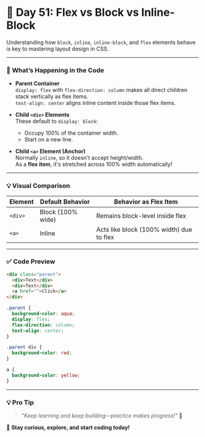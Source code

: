 # 🚀 **Day 51: Flex vs Block vs Inline-Block**

Understanding how `block`, `inline`, `inline-block`, and `flex` elements behave is key to mastering layout design in CSS.

---

### 🧩 **What’s Happening in the Code**

- **Parent Container**  
  `display: flex` with `flex-direction: column` makes all direct children stack vertically as flex items.  
  `text-align: center` aligns inline content inside those flex items.

- **Child `<div>` Elements**  
  These default to `display: block`:

  - Occupy 100% of the container width.
  - Start on a new line.

- **Child `<a>` Element (Anchor)**  
  Normally `inline`, so it doesn't accept height/width.  
  As a **flex item**, it's stretched across 100% width automatically!

---

### 💡 **Visual Comparison**

| Element | Default Behavior  | Behavior as Flex Item                    |
| ------- | ----------------- | ---------------------------------------- |
| `<div>` | Block (100% wide) | Remains block-level inside flex          |
| `<a>`   | Inline            | Acts like block (100% width) due to flex |

---

### ✅ **Code Preview**

```html
<div class="parent">
  <div>Text</div>
  <div>Text</div>
  <a href="">Click</a>
</div>
```

```css
.parent {
  background-color: aqua;
  display: flex;
  flex-direction: column;
  text-align: center;
}

.parent div {
  background-color: red;
}

a {
  background-color: yellow;
}
```

---

### 💡 **Pro Tip**

> _"Keep learning and keep building—practice makes progress!"_ 💪

🚀 **Stay curious, explore, and start coding today!**
